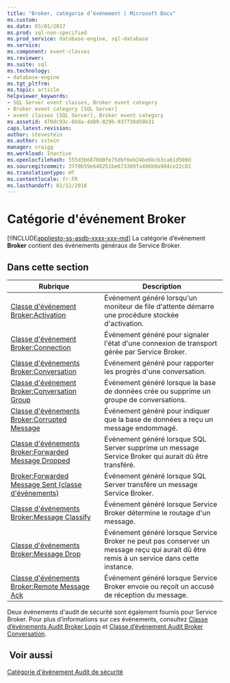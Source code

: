 ```yaml
---
title: "Broker, catégorie d’événement | Microsoft Docs"
ms.custom: 
ms.date: 03/01/2017
ms.prod: sql-non-specified
ms.prod_service: database-engine, sql-database
ms.service: 
ms.component: event-classes
ms.reviewer: 
ms.suite: sql
ms.technology:
- database-engine
ms.tgt_pltfrm: 
ms.topic: article
helpviewer_keywords:
- SQL Server event classes, Broker event category
- Broker event category [SQL Server]
- event classes [SQL Server], Broker event category
ms.assetid: 470dc93c-0dda-4d89-829b-937738d59b31
caps.latest.revision: 
author: stevestein
ms.author: sstein
manager: craigg
ms.workload: Inactive
ms.openlocfilehash: 555d3b6870d0fe75dbf6eb24be6bcb3ca61d500d
ms.sourcegitcommit: 37f0b59e648251be673389fa486b0a984ce22c81
ms.translationtype: HT
ms.contentlocale: fr-FR
ms.lasthandoff: 02/12/2018
---
```

# <a name="broker-event-category"></a>Catégorie d'événement Broker
[!INCLUDE[appliesto-ss-asdb-xxxx-xxx-md](../../includes/appliesto-ss-asdb-xxxx-xxx-md.md)]
La catégorie d’événement **Broker** contient des événements généraux de Service Broker.  
  
## <a name="in-this-section"></a>Dans cette section  
  
|Rubrique|Description|  
|-----------|-----------------|  
|[Classe d'événement Broker:Activation](../../relational-databases/event-classes/broker-activation-event-class.md)|Événement généré lorsqu'un moniteur de file d'attente démarre une procédure stockée d'activation.|  
|[Classe d'événement Broker:Connection](../../relational-databases/event-classes/broker-connection-event-class.md)|Événement généré pour signaler l'état d'une connexion de transport gérée par Service Broker.|  
|[Classe d'événements Broker:Conversation](../../relational-databases/event-classes/broker-conversation-event-class.md)|Événement généré pour rapporter les progrès d'une conversation.|  
|[Classe d'événement Broker:Conversation Group](../../relational-databases/event-classes/broker-conversation-group-event-class.md)|Événement généré lorsque la base de données crée ou supprime un groupe de conversations.|  
|[Classe d'événements Broker:Corrupted Message](../../relational-databases/event-classes/broker-corrupted-message-event-class.md)|Événement généré pour indiquer que la base de données a reçu un message endommagé.|  
|[Classe d'événements Broker:Forwarded Message Dropped](../../relational-databases/event-classes/broker-forwarded-message-dropped-event-class.md)|Événement généré lorsque SQL Server supprime un message Service Broker qui aurait dû être transféré.|  
|[Broker:Forwarded Message Sent (classe d'événements)](../../relational-databases/event-classes/broker-forwarded-message-sent-event-class.md)|Événement généré lorsque SQL Server transfère un message Service Broker.|  
|[Classe d'événements Broker:Message Classify](../../relational-databases/event-classes/broker-message-classify-event-class.md)|Événement généré lorsque Service Broker détermine le routage d'un message.|  
|[Classe d'événements Broker:Message Drop](../../relational-databases/event-classes/broker-message-drop-event-class.md)|Événement généré lorsque Service Broker ne peut pas conserver un message reçu qui aurait dû être remis à un service dans cette instance.|  
|[Classe d'événements Broker:Remote Message Ack](../../relational-databases/event-classes/broker-remote-message-ack-event-class.md)|Événement généré lorsque Service Broker envoie ou reçoit un accusé de réception du message.|  
  
 Deux événements d'audit de sécurité sont également fournis pour Service Broker. Pour plus d’informations sur ces événements, consultez [Classe d’événements Audit Broker Login](../../relational-databases/event-classes/audit-broker-login-event-class.md) et [Classe d’événement Audit Broker Conversation](../../relational-databases/event-classes/audit-broker-conversation-event-class.md).  
  
## <a name="see-also"></a> Voir aussi  
 [Catégorie d'événement Audit de sécurité](../../analysis-services/trace-events/security-audit-event-category.md)  
  
  
